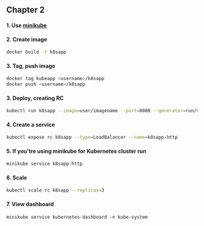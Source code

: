## Chapter 2

#### 1. Use [minikube](https://github.com/kubernetes/minikube)
#### 2. Create image
```bash
docker build -t k8sapp
```

#### 3. Tag, push image
```bash
docker tag kubeapp <username>/k8sapp
docker push <username>/k8sapp
```

#### 3. Deploy, creating RC
``` bash
kubectl run k8sapp --image=user/imagename --port=8080 --generator=run/v1
```

#### 4. Create a service
```bash
kubectl expose rc k8sapp --type=LoadBalancer --name=k8sapp-http
```

#### 5.  If you'tre using minikube for Kubernetes cluster run
```bash
minikube service k8sapp-http
```

#### 6. Scale
```bash
kubectl scale rc k8sapp --replicas=3
```

#### 7. View dashboard
``` ash
minikube service kubernetes-dashboard -n kube-system  
```
